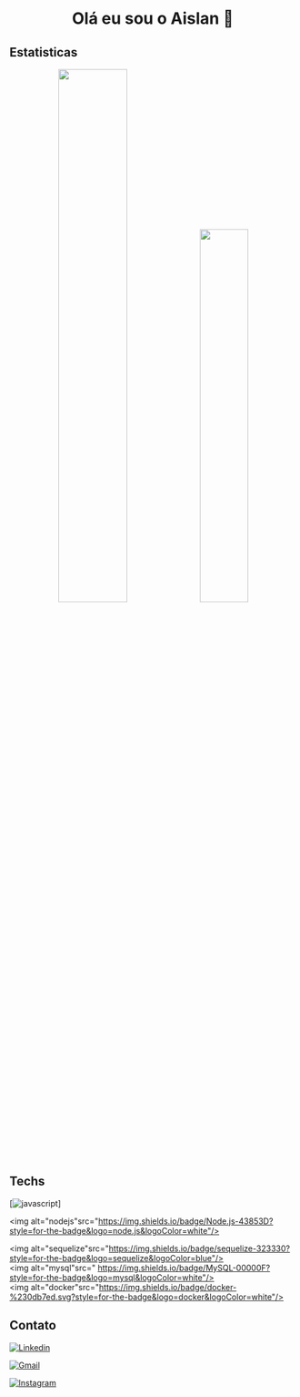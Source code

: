 
<h1 align="center">Olá eu sou o Aislan 👋</h1>

<h2>Estatisticas</h2>
  <div  align="center">
    <img width="49% height="195px src="https://github-readme-stats.vercel.app/api?username=aislangomes&show_icons=true&hide_border=true&icon_color=BEBEBE&theme=darcula" />
    <img width="41% height="195px src="https://github-readme-stats.vercel.app/api/top-langs/?username=aislangomes&hide_border=true&theme=darcula" />
  </div>

## Techs

[![javascript]({https://img.shields.io/badge/JavaScript-323330?style=for-the-badge&logo=javascript&logoColor=F7DF1E})]

  <img alt="nodejs"src="https://img.shields.io/badge/Node.js-43853D?style=for-the-badge&logo=node.js&logoColor=white"/> 
  
  	
    
  <img alt="sequelize"src="https://img.shields.io/badge/sequelize-323330?style=for-the-badge&logo=sequelize&logoColor=blue"/>  
  <img alt="mysql"src="	https://img.shields.io/badge/MySQL-00000F?style=for-the-badge&logo=mysql&logoColor=white"/>  
  <img alt="docker"src="https://img.shields.io/badge/docker-%230db7ed.svg?style=for-the-badge&logo=docker&logoColor=white"/>
  
</div>

<h2>Contato</h2>

[![Linkedin](https://img.shields.io/badge/LinkedIn-0077B5?style=for-the-badge&logo=linkedin&logoColor=white)](https://www.linkedin.com/in/aislangomes/)

[![Gmail](https://img.shields.io/badge/Gmail-D14836?style=for-the-badge&logo=gmail&logoColor=white)](aislancesarag@gmail.com)

[![Instagram](https://img.shields.io/badge/Instagram-E4405F?style=for-the-badge&logo=instagram&logoColor=white)]()

